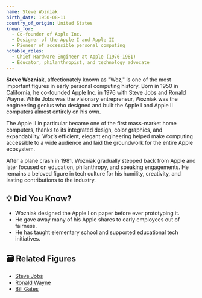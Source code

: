 ```yaml
---
name: Steve Wozniak
birth_date: 1950-08-11
country_of_origin: United States
known_for:
  - Co-founder of Apple Inc.
  - Designer of the Apple I and Apple II
  - Pioneer of accessible personal computing
notable_roles:
  - Chief Hardware Engineer at Apple (1976–1981)
  - Educator, philanthropist, and technology advocate
---
```


**Steve Wozniak**, affectionately known as "Woz," is one of the most important figures in early personal computing history. Born in 1950 in California, he co-founded Apple Inc. in 1976 with Steve Jobs and Ronald Wayne. While Jobs was the visionary entrepreneur, Wozniak was the engineering genius who designed and built the Apple I and Apple II computers almost entirely on his own.

The Apple II in particular became one of the first mass-market home computers, thanks to its integrated design, color graphics, and expandability. Woz’s efficient, elegant engineering helped make computing accessible to a wide audience and laid the groundwork for the entire Apple ecosystem.

After a plane crash in 1981, Wozniak gradually stepped back from Apple and later focused on education, philanthropy, and speaking engagements. He remains a beloved figure in tech culture for his humility, creativity, and lasting contributions to the industry.

## 💡 Did You Know?

- Wozniak designed the Apple I on paper before ever prototyping it.
- He gave away many of his Apple shares to early employees out of fairness.
- He has taught elementary school and supported educational tech initiatives.

## 🗃 Related Figures

- [Steve Jobs](./steve-jobs.md)
- [Ronald Wayne](./ronald-wayne.md)
- [Bill Gates](./bill-gates.md)
